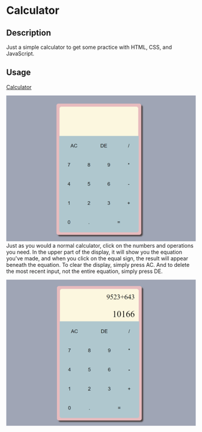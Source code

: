 # Calculator

## Description
Just a simple calculator to get some practice with HTML, CSS, and JavaScript. 

## Usage
[Calculator](https://marniluka.github.io/Calculator/)

![calculator](./assets/images/calculator%20screenshot.png)
Just as you would a normal calculator, click on the numbers and operations you need. In the upper part of the display, it will show you the equation you've made, and when you click on the equal sign, the result will appear beneath the equation. To clear the display, simply press AC. And to delete the most recent input, not the entire equation, simply press DE. 

![calculator](./assets/images/math%20screenshot.png)